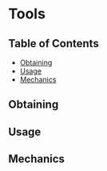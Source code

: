 # Tools

## Table of Contents

- [Obtaining](#obtaining)
- [Usage](#usage)
- [Mechanics](#mechanics)

## Obtaining

## Usage

## Mechanics
